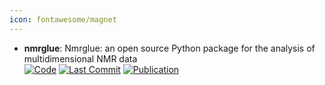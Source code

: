 ```yaml
---
icon: fontawesome/magnet
---
```


- **nmrglue**: Nmrglue: an open source Python package for the analysis of multidimensional NMR data  
		[![Code](https://img.shields.io/github/stars/jjhelmus/nmrglue?style=for-the-badge&logo=github)](https://github.com/jjhelmus/nmrglue) [![Last Commit](https://img.shields.io/github/last-commit/jjhelmus/nmrglue?style=for-the-badge&logo=github)](https://github.com/jjhelmus/nmrglue) [![Publication](https://img.shields.io/badge/Publication-Citations:270-blue?style=for-the-badge&logo=bookstack)](https://doi.org/10.1007/s10858-013-9718-x) 
